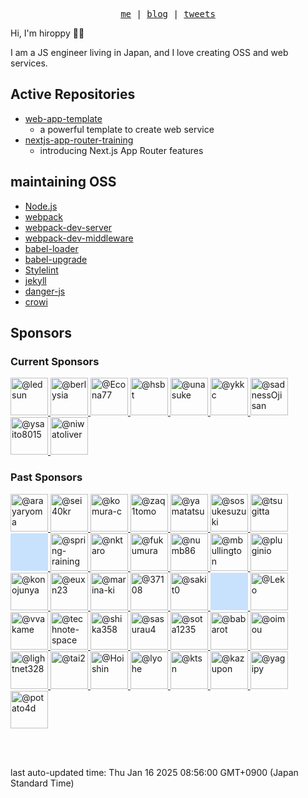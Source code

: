 <p align="center">
  <samp>
    <a href="https://hiroppy.me/">me</a> |
    <a href="https://hiroppy.me/blog">blog</a> |
    <a href="https://twitter.com/about_hiroppy">tweets</a>
  </samp>
</p>

Hi, I'm hiroppy 😵‍💫

I am a JS engineer living in Japan, and I love creating OSS and web services.

## Active Repositories

- [web-app-template](https://github.com/hiroppy/web-app-template)
  - a powerful template to create web service
- [nextjs-app-router-training
](https://github.com/hiroppy/nextjs-app-router-training)
  - introducing Next.js App Router features

## maintaining OSS

- [Node.js](https://github.com/nodejs/node)
- [webpack](https://github.com/webpack/webpack)
- [webpack-dev-server](https://github.com/webpack/webpack-dev-server)
- [webpack-dev-middleware](https://github.com/webpack/webpack-dev-middleware)
- [babel-loader](https://github.com/babel/babel-loader)
- [babel-upgrade](https://github.com/babel/babel-upgrade)
- [Stylelint](https://github.com/stylelint/stylelint)
- [jekyll](https://github.com/jekyll/jekyll)
- [danger-js](https://github.com/danger/danger-js)
- [crowi](https://github.com/crowi/crowi)

## Sponsors

<p align="center">
  <h3> Current Sponsors </h3>
  <a href="https://github.com/ledsun">
      <img src="https://avatars.githubusercontent.com/u/1079508?s=60&v=4" alt="@ledsun" width="60" />
    </a><a href="https://github.com/berlysia">
      <img src="https://avatars.githubusercontent.com/u/950573?s=60&v=4" alt="@berlysia" width="60" />
    </a><a href="https://github.com/Econa77">
      <img src="https://avatars.githubusercontent.com/u/2995438?s=60&v=4" alt="@Econa77" width="60" />
    </a><a href="https://github.com/hsbt">
      <img src="https://avatars.githubusercontent.com/u/12301?s=60&v=4" alt="@hsbt" width="60" />
    </a><a href="https://github.com/unasuke">
      <img src="https://avatars.githubusercontent.com/u/4487291?s=60&v=4" alt="@unasuke" width="60" />
    </a><a href="https://github.com/ykkc">
      <img src="https://avatars.githubusercontent.com/u/6793256?s=60&v=4" alt="@ykkc" width="60" />
    </a><a href="https://github.com/sadnessOjisan">
      <img src="https://avatars.githubusercontent.com/u/13712715?s=60&v=4" alt="@sadnessOjisan" width="60" />
    </a><a href="https://github.com/ysaito8015">
      <img src="https://avatars.githubusercontent.com/u/3502978?s=60&v=4" alt="@ysaito8015" width="60" />
    </a><a href="https://github.com/niwatoliver">
      <img src="https://avatars.githubusercontent.com/u/22878067?s=60&v=4" alt="@niwatoliver" width="60" />
    </a>
</p>
<p align="center">
  <h3> Past Sponsors </h3>
  <a href="https://github.com/arayaryoma">
      <img src="https://avatars.githubusercontent.com/u/5627119?s=60&v=4" alt="@arayaryoma" width="60" />
    </a><a href="https://github.com/sei40kr">
      <img src="https://avatars.githubusercontent.com/u/11665236?s=60&v=4" alt="@sei40kr" width="60" />
    </a><a href="https://github.com/komura-c">
      <img src="https://avatars.githubusercontent.com/u/37304826?s=60&v=4" alt="@komura-c" width="60" />
    </a><a href="https://github.com/zaq1tomo">
      <img src="https://avatars.githubusercontent.com/u/24784257?s=60&v=4" alt="@zaq1tomo" width="60" />
    </a><a href="https://github.com/yamatatsu">
      <img src="https://avatars.githubusercontent.com/u/11013683?s=60&v=4" alt="@yamatatsu" width="60" />
    </a><a href="https://github.com/sosukesuzuki">
      <img src="https://avatars.githubusercontent.com/u/14838850?s=60&v=4" alt="@sosukesuzuki" width="60" />
    </a><a href="https://github.com/tsugitta">
      <img src="https://avatars.githubusercontent.com/u/8144911?s=60&v=4" alt="@tsugitta" width="60" />
    </a><a href="https://github.comhttps://docs.github.com/sponsors/sponsoring-open-source-contributors/managing-your-sponsorship#managing-the-privacy-setting-for-your-sponsorship">
      <img src="data:image/png;base64,iVBORw0KGgoAAAANSUhEUgAAAAEAAAABCAYAAAAfFcSJAAAADUlEQVR42mOcfPRvPQAHHgLWeG8FbgAAAABJRU5ErkJggg==" alt="private user" width="60" />
    </a><a href="https://github.com/spring-raining">
      <img src="https://avatars.githubusercontent.com/u/1771005?s=60&v=4" alt="@spring-raining" width="60" />
    </a><a href="https://github.com/nktaro">
      <img src="https://avatars.githubusercontent.com/u/51809294?s=60&v=4" alt="@nktaro" width="60" />
    </a><a href="https://github.com/fukumura">
      <img src="https://avatars.githubusercontent.com/u/353590?s=60&v=4" alt="@fukumura" width="60" />
    </a><a href="https://github.com/numb86">
      <img src="https://avatars.githubusercontent.com/u/16703337?s=60&v=4" alt="@numb86" width="60" />
    </a><a href="https://github.com/mbullington">
      <img src="https://avatars.githubusercontent.com/u/6068785?s=60&v=4" alt="@mbullington" width="60" />
    </a><a href="https://github.com/pluginio">
      <img src="https://avatars.githubusercontent.com/u/57840563?s=60&v=4" alt="@pluginio" width="60" />
    </a><a href="https://github.com/konojunya">
      <img src="https://avatars.githubusercontent.com/u/12035578?s=60&v=4" alt="@konojunya" width="60" />
    </a><a href="https://github.com/euxn23">
      <img src="https://avatars.githubusercontent.com/u/5271091?s=60&v=4" alt="@euxn23" width="60" />
    </a><a href="https://github.com/marina-ki">
      <img src="https://avatars.githubusercontent.com/u/54174518?s=60&v=4" alt="@marina-ki" width="60" />
    </a><a href="https://github.com/37108">
      <img src="https://avatars.githubusercontent.com/u/36793907?s=60&v=4" alt="@37108" width="60" />
    </a><a href="https://github.com/sakit0">
      <img src="https://avatars.githubusercontent.com/u/15010907?s=60&v=4" alt="@sakit0" width="60" />
    </a><a href="https://github.comhttps://docs.github.com/sponsors/sponsoring-open-source-contributors/managing-your-sponsorship#managing-the-privacy-setting-for-your-sponsorship">
      <img src="data:image/png;base64,iVBORw0KGgoAAAANSUhEUgAAAAEAAAABCAYAAAAfFcSJAAAADUlEQVR42mOcfPRvPQAHHgLWeG8FbgAAAABJRU5ErkJggg==" alt="private user" width="60" />
    </a><a href="https://github.com/Leko">
      <img src="https://avatars.githubusercontent.com/u/1424963?s=60&v=4" alt="@Leko" width="60" />
    </a><a href="https://github.com/vvakame">
      <img src="https://avatars.githubusercontent.com/u/125332?s=60&v=4" alt="@vvakame" width="60" />
    </a><a href="https://github.com/technote-space">
      <img src="https://avatars.githubusercontent.com/u/39912269?s=60&v=4" alt="@technote-space" width="60" />
    </a><a href="https://github.com/shika358">
      <img src="https://avatars.githubusercontent.com/u/16434975?s=60&v=4" alt="@shika358" width="60" />
    </a><a href="https://github.com/sasurau4">
      <img src="https://avatars.githubusercontent.com/u/13580199?s=60&v=4" alt="@sasurau4" width="60" />
    </a><a href="https://github.com/sota1235">
      <img src="https://avatars.githubusercontent.com/u/2968860?s=60&v=4" alt="@sota1235" width="60" />
    </a><a href="https://github.com/babarot">
      <img src="https://avatars.githubusercontent.com/u/4442708?s=60&v=4" alt="@babarot" width="60" />
    </a><a href="https://github.com/oimou">
      <img src="https://avatars.githubusercontent.com/u/1365915?s=60&v=4" alt="@oimou" width="60" />
    </a><a href="https://github.com/lightnet328">
      <img src="https://avatars.githubusercontent.com/u/2351326?s=60&v=4" alt="@lightnet328" width="60" />
    </a><a href="https://github.com/tai2">
      <img src="https://avatars.githubusercontent.com/u/812558?s=60&v=4" alt="@tai2" width="60" />
    </a><a href="https://github.com/Hoishin">
      <img src="https://avatars.githubusercontent.com/u/28832095?s=60&v=4" alt="@Hoishin" width="60" />
    </a><a href="https://github.com/lyohe">
      <img src="https://avatars.githubusercontent.com/u/4958270?s=60&v=4" alt="@lyohe" width="60" />
    </a><a href="https://github.com/ktsn">
      <img src="https://avatars.githubusercontent.com/u/2194624?s=60&v=4" alt="@ktsn" width="60" />
    </a><a href="https://github.com/kazupon">
      <img src="https://avatars.githubusercontent.com/u/72989?s=60&v=4" alt="@kazupon" width="60" />
    </a><a href="https://github.com/yagipy">
      <img src="https://avatars.githubusercontent.com/u/34264859?s=60&v=4" alt="@yagipy" width="60" />
    </a><a href="https://github.com/potato4d">
      <img src="https://avatars.githubusercontent.com/u/6993514?s=60&v=4" alt="@potato4d" width="60" />
    </a>
</p>

<br />
<br />

last auto-updated time: Thu Jan 16 2025 08:56:00 GMT+0900 (Japan Standard Time)